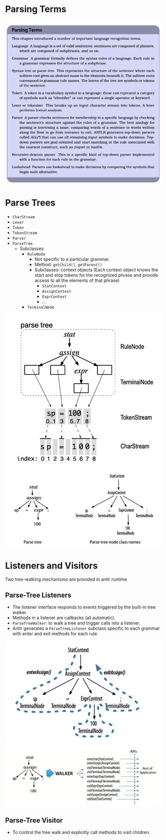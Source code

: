 # Parsing Terms
![](../resources/Screenshot%202022-08-28%20at%2012.09.13%20AM.png)

# Parse Trees
- `CharStream`
- `Lexer`
- `Token`
- `TokenStream`
- `Parser`
- `ParseTree`
  - Subclasses:
    - `RuleNode`
      - Not specific to a particular grammar.
      - Method: `getChild()`, `getParent()`
      - Subclasses: context objects (Each context object knows the start and stop tokens for the recognized phrase and provide access to all the elements of that phrase)
        - `StatContext`
        - `AssignContext`
        - `ExprContext`
        - ...
    - `TerminalNode`

![](../resources/Screenshot%202022-08-27%20at%2011.44.24%20PM.png)
![](../resources/Screenshot%202022-08-27%20at%2011.49.52%20PM.png)


# Listeners and Visitors
Two tree-walking mechanisms are provided in antlr runtime

## Parse-Tree Listeners
- The listener interface responds to events triggered by the built-in tree walker.
- Methods in a listener are callbacks (all automatic).
- `ParseTreeWalker`: to walk a tree and trigger calls into a listener.
- Antlr generates a `ParseTreeListener` subclass specific to each grammar with enter and exit methods for each rule.

![](../resources/Screenshot%202022-08-28%20at%2012.02.19%20AM.png)
![](../resources/Screenshot%202022-08-28%20at%2012.02.33%20AM.png)

## Parse-Tree Visitor
- To control the tree walk and explicitly call methods to visit children.